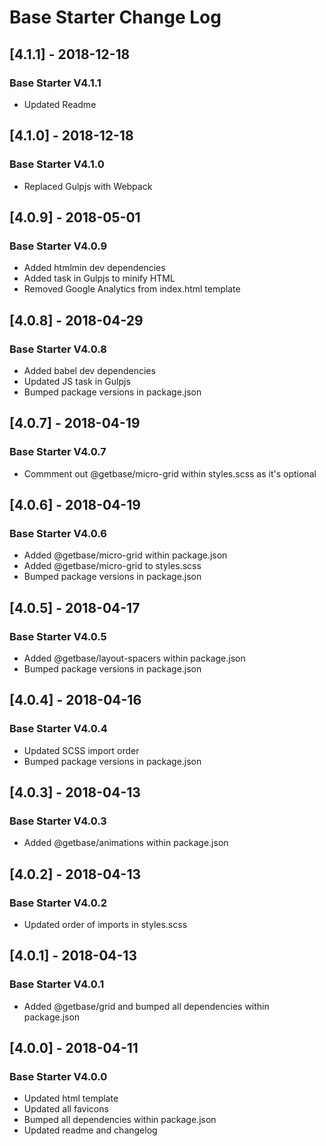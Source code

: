 # Base Starter Change Log

## [4.1.1] - 2018-12-18
### Base Starter V4.1.1
- Updated Readme

## [4.1.0] - 2018-12-18
### Base Starter V4.1.0
- Replaced Gulpjs with Webpack

## [4.0.9] - 2018-05-01
### Base Starter V4.0.9
- Added htmlmin dev dependencies
- Added task in Gulpjs to minify HTML
- Removed Google Analytics from index.html template

## [4.0.8] - 2018-04-29
### Base Starter V4.0.8
- Added babel dev dependencies
- Updated JS task in Gulpjs
- Bumped package versions in package.json

## [4.0.7] - 2018-04-19
### Base Starter V4.0.7
- Commment out @getbase/micro-grid within styles.scss as it's optional

## [4.0.6] - 2018-04-19
### Base Starter V4.0.6
- Added @getbase/micro-grid within package.json
- Added @getbase/micro-grid to styles.scss
- Bumped package versions in package.json

## [4.0.5] - 2018-04-17
### Base Starter V4.0.5
- Added @getbase/layout-spacers within package.json
- Bumped package versions in package.json

## [4.0.4] - 2018-04-16
### Base Starter V4.0.4
- Updated SCSS import order
- Bumped package versions in package.json

## [4.0.3] - 2018-04-13
### Base Starter V4.0.3
- Added @getbase/animations within package.json

## [4.0.2] - 2018-04-13
### Base Starter V4.0.2
- Updated order of imports in styles.scss

## [4.0.1] - 2018-04-13
### Base Starter V4.0.1
- Added @getbase/grid and bumped all dependencies within package.json

## [4.0.0] - 2018-04-11
### Base Starter V4.0.0
- Updated html template
- Updated all favicons
- Bumped all dependencies within package.json
- Updated readme and changelog